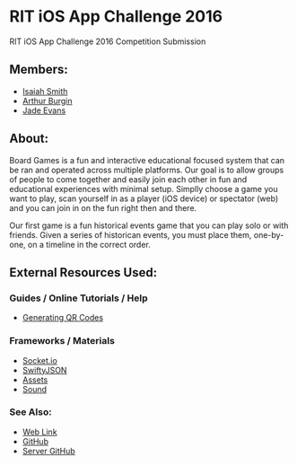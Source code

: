 # RIT iOS App Challenge 2016

RIT iOS App Challenge 2016 Competition Submission


## Members:
- [Isaiah Smith](http://devpost.com/jordankid93)
- [Arthur Burgin](http://devpost.com/artyy_mcflyy)
- [Jade Evans](http://devpost.com/Jadejetaun)


## About:
Board Games is a fun and interactive educational focused system that can be ran and operated across multiple platforms. Our goal is to allow groups of people to come together and easily join each other in fun and educational experiences with minimal setup. Simplly choose a game you want to play, scan yourself in as a player (iOS device) or spectator (web) and you can join in on the fun right then and there.

Our first game is a fun historical events game that you can play solo or with friends. Given a series of historican events, you must place them, one-by-one, on a timeline in the correct order.


## External Resources Used:

### Guides / Online Tutorials / Help

- [Generating QR Codes](http://www.appcoda.com/qr-code-generator-tutorial/)

### Frameworks / Materials

- [Socket.io](https://github.com/socketio/socket.io-client-swift)
- [SwiftyJSON](https://github.com/SwiftyJSON/SwiftyJSON)
- [Assets](http://kenney.nl/assets)
- [Sound](http://www.bensound.com/royalty-free-music/track/little-idea)

### See Also:
- [Web Link](https://bored-games.herokuapp.com)
- [GitHub](https://github.com/jordankid93/RIT_iOS_App_Challenge_2016)
- [Server GitHub](https://github.com/jordankid93/Bored-Games-Server)

